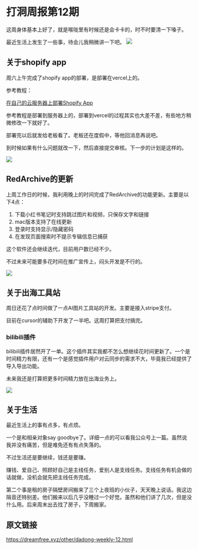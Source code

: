 # 打洞周报第12期
这周身体基本上好了，就是喉咙里有时候还是会卡卡的，时不时要清一下嗓子。

最近生活上发生了一些事，待会儿我稍微讲一下吧。
![](https://cdn.mundane.ink/202505262256167.png)

## 关于shopify app

周六上午完成了shopify app的部署，是部署在vercel上的。

参考教程：

[在自己的云服务器上部署Shopify App](https://mp.weixin.qq.com/s/FdatHrDj-C9K55_7KiEEGA)

参考教程是部署到服务器上的，部署到vercel的过程其实也大差不差，有些地方稍微修改一下就好了。

部署完以后就发给老板看了。老板还在度假中，等他回消息再说吧。

到时候如果有什么问题就改一下，然后直接提交审核。下一步的计划是这样的。

![](https://cdn.mundane.ink/202507281947321.jpg)


## RedArchive的更新
上周工作日的时候，我利用晚上的时间完成了RedArchive的功能更新。主要是以下4点：

1. 下载小红书笔记时支持跳过图片和视频，只保存文字和链接
2. mac版本支持了在线更新
3. 登录时支持显示/隐藏密码
4. 在发现页面搜索时不提示专辑信息已捕获

这个软件还会继续迭代，目前用户数已经不少。

不过未来可能要多花时间在推广宣传上，闷头开发是不行的。

![](https://cdn.mundane.ink/202507281959622.jpg)


## 关于出海工具站

周日还花了点时间做了一点AI图片工具站的开发。主要是接入stripe支付。

目前在cursor的辅助下开发了一半吧。这周打算把支付搞完。

### bilibili插件

bilibili插件居然开了一单。这个插件其实我都不怎么想继续花时间更新了。一个是时间精力有限，还有一个是感觉插件用户对云同步的需求不大，毕竟我已经提供了导入导出功能。

未来我还是打算把更多时间精力放在出海业务上。

![](https://cdn.mundane.ink/202507282012163.jpg)

## 关于生活

最近生活上的事有点多，有点烦。

一个是和相亲对象say goodbye了。详细一点的可以看我公众号上一篇。虽然说我并没有痛苦，但是难免还有有点失落的。

不过生活还是要继续，钱还是要赚。

赚钱、爱自己、照顾好自己是主线任务，爱别人是支线任务。支线任务有机会做的话就做，没机会就先把主线任务完成。

第二个事是租的房子隔壁房间搬来了三个上夜班的小伙子，天天晚上说话。我这边隔音还特别差。他们搬来以后几乎没睡过一个好觉。虽然和他们讲了几次，但是没什么用。后来周末出去找了房子，下周搬家。

## 原文链接
<https://dreamfree.xyz/other/dadong-weekly-12.html>
